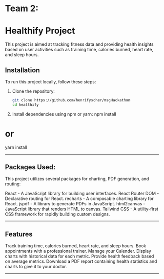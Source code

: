# Team 2:  
# Healthify Project

This project is aimed at tracking fitness data and providing health insights based on user activities such as training time, calories burned, heart rate, and sleep hours.

## Installation

To run this project locally, follow these steps:

1. Clone the repository:

   ```bash
   git clone https://github.com/henrifyscher/msgHackathon
   cd healthify
   
2. Install dependencies using npm or yarn:
npm install
# or
yarn install
- - - 
## Packages Used: 

This project utilizes several packages for charting, PDF generation, and routing:

React - A JavaScript library for building user interfaces.
React Router DOM - Declarative routing for React.
recharts - A composable charting library for React.
jspdf - A library to generate PDFs in JavaScript.
html2canvas - JavaScript library that renders HTML to canvas.
Tailwind CSS - A utility-first CSS framework for rapidly building custom designs.
- - -
## Features
Track training time, calories burned, heart rate, and sleep hours.
Book appointments with a professional trainer.
Manage your Calender.
Display charts with historical data for each metric.
Provide health feedback based on average metrics.
Download a PDF report containing health statistics and charts to give it to your doctor.
- - -

